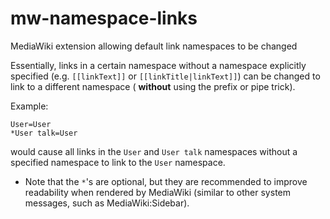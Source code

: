 mw-namespace-links
==================

MediaWiki extension allowing default link namespaces to be changed

Essentially, links in a certain namespace without a namespace explicitly specified (e.g. `[[linkText]]` or `[[linkTitle|linkText]]`) can be changed to link to a different namespace ( __without__ using the prefix or pipe trick). 

Example:
```
User=User
*User talk=User
```
would cause all links in the `User` and `User talk` namespaces without a specified namespace to link to the `User` namespace.

* Note that the `*`'s are optional, but they are recommended to improve readability when rendered by MediaWiki (similar to other system messages, such as MediaWiki:Sidebar).
